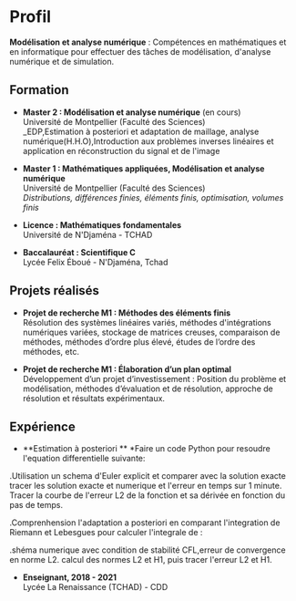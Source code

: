 # Profil

**Modélisation et analyse numérique** : Compétences en mathématiques et en informatique pour effectuer des tâches de modélisation, d'analyse numérique et de simulation.

## Formation

- **Master 2 : Modélisation et analyse numérique** (en cours)  
  Université de Montpellier (Faculté des Sciences)  
  _EDP,Estimation à posteriori et adaptation de maillage, analyse numérique(H.H.O),Introduction aux problèmes inverses linéaires et application en réconstruction du signal et de l'image

- **Master 1 : Mathématiques appliquées, Modélisation et analyse numérique**  
  Université de Montpellier (Faculté des Sciences)  
  _Distributions, différences finies, éléments finis, optimisation, volumes finis_

- **Licence : Mathématiques fondamentales**  
  Université de N'Djaména - TCHAD

- **Baccalauréat : Scientifique C**  
  Lycée Felix Éboué - N'Djaména, Tchad

## Projets réalisés

- **Projet de recherche M1 : Méthodes des éléments finis**  
  Résolution des systèmes linéaires variés, méthodes d'intégrations numériques variées, stockage de matrices creuses, comparaison de méthodes, méthodes d’ordre plus élevé, études de l’ordre des méthodes, etc.

- **Projet de recherche M1 : Élaboration d’un plan optimal**  
  Développement d’un projet d’investissement : Position du problème et modélisation, méthodes d’évaluation et de résolution, approche de résolution et résultats expérimentaux.

## Expérience
- **Estimation à posteriori **
*Faire un code Python pour resoudre l'equation differentielle suivante:

.Utilisation un schema d'Euler explicit et comparer avec la solution exacte
tracer les solution exacte et numerique et l'erreur en temps sur 1 minute.
Tracer la courbe de l'erreur L2 de la fonction et sa dérivée en fonction du pas de temps.

.Comprenhension l'adaptation a posteriori en comparant l'integration de Riemann et Lebesgues
pour calculer l'integrale de :

.shéma numerique avec condition de stabilité CFL,erreur de convergence en norme L2.
calcul des normes L2 et H1, puis tracer l'erreur L2 et H1.
- **Enseignant, 2018 - 2021**  
  Lycée La Renaissance (TCHAD) - CDD
